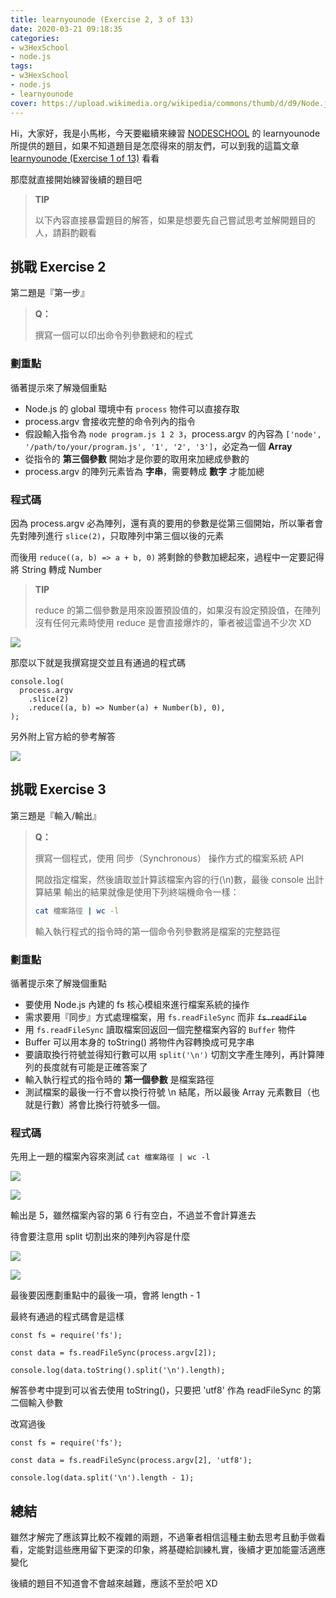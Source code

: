 ```yaml
---
title: learnyounode (Exercise 2, 3 of 13)
date: 2020-03-21 09:18:35
categories:
- w3HexSchool
- node.js
tags:
- w3HexSchool
- node.js
- learnyounode
cover: https://upload.wikimedia.org/wikipedia/commons/thumb/d/d9/Node.js_logo.svg/590px-Node.js_logo.svg.png
---
```


Hi，大家好，我是小馬彬，今天要繼續來練習 [NODESCHOOL](https://nodeschool.io/zh-tw/) 的 learnyounode 所提供的題目，如果不知道題目是怎麼得來的朋友們，可以到我的這篇文章 [learnyounode (Exercise 1 of 13)](https://littlehorseboy.github.io/2020/03/13/2020-learnyounode-exercise-1/) 看看

那麼就直接開始練習後續的題目吧

> **TIP**
> 
> 以下內容直接暴雷題目的解答，如果是想要先自己嘗試思考並解開題目的人，請斟酌觀看

## 挑戰 Exercise 2

第二題是『第一步』

> **Q：**
> 
> 撰寫一個可以印出命令列參數總和的程式

### 劃重點

循著提示來了解幾個重點

* Node.js 的 global 環境中有 `process` 物件可以直接存取
* process.argv 會接收完整的命令列內的指令
* 假設輸入指令為 `node program.js 1 2 3`，process.argv 的內容為 `['node', '/path/to/your/program.js', '1', '2', '3']`，必定為一個 **Array**
* 從指令的 **第三個參數** 開始才是你要的取用來加總成參數的
* process.argv 的陣列元素皆為 **字串**，需要轉成 **數字** 才能加總

### 程式碼

因為 process.argv 必為陣列，還有真的要用的參數是從第三個開始，所以筆者會先對陣列進行 `slice(2)`，只取陣列中第三個以後的元素

而後用 `reduce((a, b) => a + b, 0)` 將剩餘的參數加總起來，過程中一定要記得將 String 轉成 Number

> **TIP**
> 
> reduce 的第二個參數是用來設置預設值的，如果沒有設定預設值，在陣列沒有任何元素時使用 reduce 是會直接爆炸的，筆者被這雷過不少次 XD

![](https://i.imgur.com/TcsOA1E.png)

那麼以下就是我撰寫提交並且有通過的程式碼

```javascript=
console.log(
  process.argv
    .slice(2)
    .reduce((a, b) => Number(a) + Number(b), 0),
);
```

另外附上官方給的參考解答

![](https://i.imgur.com/U44eBIK.png)

## 挑戰 Exercise 3

第三題是『輸入/輸出』

> **Q：**
> 
> 撰寫一個程式，使用 同步（Synchronous） 操作方式的檔案系統 API
> 
> 開啟指定檔案，然後讀取並計算該檔案內容的行(\n)數，最後 console 出計算結果
> 輸出的結果就像是使用下列終端機命令一樣：
>
> ```bash
> cat 檔案路徑 | wc -l
> ```
> 
> 輸入執行程式的指令時的第一個命令列參數將是檔案的完整路徑

### 劃重點

循著提示來了解幾個重點

* 要使用 Node.js 內建的 fs 核心模組來進行檔案系統的操作
* 需求要用『同步』方式處理檔案，用 `fs.readFileSync` 而非 ~~`fs.readFile`~~
* 用 `fs.readFileSync` 讀取檔案回返回一個完整檔案內容的 `Buffer` 物件
* Buffer 可以用本身的 toString() 將物件內容轉換成可見字串
* 要讀取換行符號並得知行數可以用 `split('\n')` 切割文字產生陣列，再計算陣列的長度就有可能是正確答案了
* 輸入執行程式的指令時的 **第一個參數** 是檔案路徑
* 測試檔案的最後一行不會以換行符號 \n 結尾，所以最後 Array 元素數目（也就是行數）將會比換行符號多一個。

### 程式碼

先用上一題的檔案內容來測試 `cat 檔案路徑 | wc -l`

![](https://i.imgur.com/08M6iQs.png)

![](https://i.imgur.com/ANt8MeM.png)

輸出是 5，雖然檔案內容的第 6 行有空白，不過並不會計算進去

待會要注意用 split 切割出來的陣列內容是什麼

![](https://i.imgur.com/tj0AVQM.png)

![](https://i.imgur.com/XN7ZC8D.png)

最後要因應劃重點中的最後一項，會將 length - 1

最終有通過的程式碼會是這樣

```javascript=
const fs = require('fs');

const data = fs.readFileSync(process.argv[2]);

console.log(data.toString().split('\n').length);
```

解答參考中提到可以省去使用 toString()，只要把 'utf8' 作為 readFileSync 的第二個輸入參數

改寫過後

```javascript=
const fs = require('fs');

const data = fs.readFileSync(process.argv[2], 'utf8');

console.log(data.split('\n').length - 1);
```

## 總結

雖然才解完了應該算比較不複雜的兩題，不過筆者相信這種主動去思考且動手做看看，定能對這些應用留下更深的印象，將基礎給訓練札實，後續才更加能靈活適應變化

後續的題目不知道會不會越來越難，應該不至於吧 XD
